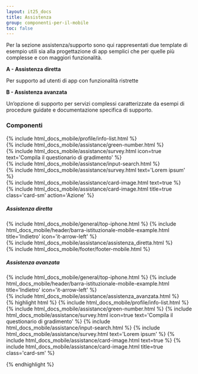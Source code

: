 ```yaml
---
layout: it25_docs
title: Assistenza
group: componenti-per-il-mobile
toc: false
---
```


Per la sezione assistenza/supporto sono qui rappresentati due template di esempio utili sia alla progettazione di app semplici che per quelle più complesse e con maggiori funzionalità.

**A - Assistenza diretta**

Per supporto ad utenti di app con funzionalità ristrette

**B - Assistenza avanzata**

Un’opzione di supporto per servizi complessi caratterizzate da esempi di procedure guidate e documentazione specifica di supporto.

<div class="bd-example-mobile">
  <h3>Componenti</h3>
    <div class="row my-5">
      <div class="col">
    <div class="py-2">
     {% include html_docs_mobile/profile/info-list.html %}
    </div> 
    <div class="py-2">
      {% include html_docs_mobile/assistance/green-number.html %}
    </div> 
     <div class="py-2">
      {% include html_docs_mobile/assistance/survey.html icon=true text='Compila il questionario di gradimento' %}
    </div> 
    </div>
    <div class="col">
       <div class="py-2">
        {% include html_docs_mobile/assistance/input-search.html %}
       </div>
      <div class="py-2">
        {% include html_docs_mobile/assistance/survey.html text='Lorem ipsum' %}
      </div> 
        <div class="py-2">
        {% include html_docs_mobile/assistance/card-image.html text=true %}
       </div>
        <div class="py-2 example-card-sm">
        {% include html_docs_mobile/assistance/card-image.html title=true class='card-sm' action='Azione'  %}
       </div>
    </div>
</div>
</div>

<div class="row my-5">
  <div class="col">
    <h5 class="fw-bold">Assistenza diretta</h5>
    <div class="device-auto  mt-4 ">
     {% include html_docs_mobile/general/top-iphone.html %}
    {% include html_docs_mobile/header/barra-istituzionale-mobile-example.html   title='Indietro' icon='it-arrow-left'  %}
    <div class="pt-3 pt-3 pb-3">
    {% include html_docs_mobile/assistance/assistenza_diretta.html  %}
    </div>
    {% include html_docs_mobile/footer/footer-mobile.html  %}
    </div>
  </div>
  <div class="col">
    <h5 class="fw-bold">Assistenza avanzata</h5>
    <div class="device-auto mt-4 ">
    {% include html_docs_mobile/general/top-iphone.html %}
    {% include html_docs_mobile/header/barra-istituzionale-mobile-example.html   title='Indietro' icon='it-arrow-left'  %}
    <div class="pt-3 pb-4 px-2">
    {% include html_docs_mobile/assistance/assistenza_avanzata.html  %}
    </div>
    </div>
  </div>
</div>
{% highlight html %}
{% include html_docs_mobile/profile/info-list.html %}
{% include html_docs_mobile/assistance/green-number.html %}
{% include html_docs_mobile/assistance/survey.html icon=true text='Compila il questionario di gradimento' %}
{% include html_docs_mobile/assistance/input-search.html %}
{% include html_docs_mobile/assistance/survey.html text='Lorem ipsum' %}
{% include html_docs_mobile/assistance/card-image.html text=true %}
{% include html_docs_mobile/assistance/card-image.html title=true class='card-sm' %}

{% endhighlight %}
